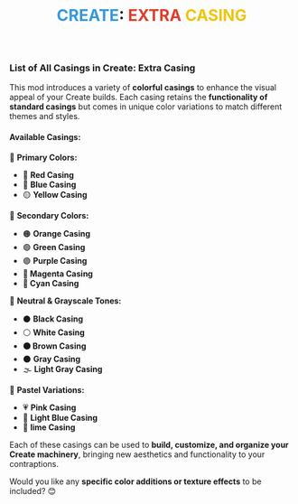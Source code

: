 <p><img src="https://media.forgecdn.net/attachments/description/null/description_4d71cf07-5351-4b88-b74b-2471b877ad56.png" alt=""></p>
<h1 style="text-align: center;"><strong><span style="color: #3598db;">CREATE</span>:</strong><strong>&nbsp;<span style="color: #e03e2d;">EXTRA </span><span style="color: #f1c40f;">CASING</span></strong></h1>
<h3>&nbsp;</h3>
<h3><strong>List of All Casings in Create: Extra Casing</strong></h3>
<p>This mod introduces a variety of <strong>colorful casings</strong> to enhance the visual appeal of your Create builds. Each casing retains the <strong>functionality of standard casings</strong> but comes in unique color variations to match different themes and styles.</p>
<h4><strong>Available Casings:</strong></h4>
<p>🎨 <strong>Primary Colors:</strong></p>
<ul>
<li>🔴 <strong>Red Casing</strong></li>
<li>🔵 <strong>Blue Casing</strong></li>
<li>🟡 <strong>Yellow Casing</strong></li>
</ul>
<p>🎨 <strong>Secondary Colors:</strong></p>
<ul>
<li>🟠 <strong>Orange Casing</strong></li>
<li>🟢 <strong>Green Casing</strong></li>
<li>🟣 <strong>Purple Casing</strong></li>
<li><strong>🌸 Magenta Casing</strong></li>
<li><strong>🧊 Cyan Casing</strong></li>
</ul>
<p>🎨 <strong>Neutral &amp; Grayscale Tones:</strong></p>
<ul>
<li>⚫ <strong>Black Casing</strong></li>
<li>⚪ <strong>White Casing</strong></li>
<li><strong>🟤 Brown Casing</strong></li>
<li>🌑 <strong>Gray Casing</strong></li>
<li>🌫️ <strong>Light Gray Casing</strong></li>
</ul>
<p>🎨 <strong>Pastel Variations:</strong></p>
<ul>
<li>💗 <strong>Pink Casing</strong></li>
<li>💙 <strong>Light Blue Casing</strong></li>
<li>💚&nbsp;<strong>lime Casing</strong></li>
</ul>
<p>Each of these casings can be used to <strong>build, customize, and organize your Create machinery</strong>, bringing new aesthetics and functionality to your contraptions.</p>
<p>Would you like any <strong>specific color additions or texture effects</strong> to be included? 😊</p>
